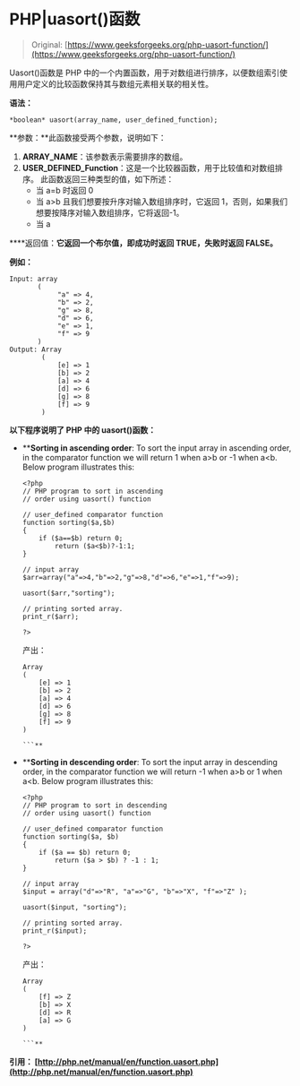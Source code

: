 # PHP|uasort()函数

> Original: [https://www.geeksforgeeks.org/php-uasort-function/](https://www.geeksforgeeks.org/php-uasort-function/)

Uasort()函数是 PHP 中的一个内置函数，用于对数组进行排序，以便数组索引使用用户定义的比较函数保持其与数组元素相关联的相关性。

**语法：**

```
*boolean* uasort(array_name, user_defined_function);

```

**参数：**此函数接受两个参数，说明如下：

1.  **ARRAY_NAME**：该参数表示需要排序的数组。
2.  **USER_DEFINED_Function**：这是一个比较器函数，用于比较值和对数组排序。 此函数返回三种类型的值，如下所述：
    *   当 a=b 时返回 0
    *   当 a>b 且我们想要按升序对输入数组排序时，它返回 1，否则，如果我们想要按降序对输入数组排序，它将返回-1。
    *   当 a

****返回值：**它返回一个布尔值，即成功时返回 TRUE，失败时返回 FALSE。**

**例如：**

```
Input: array
       (
            "a" => 4,
            "b" => 2,
            "g" => 8,
            "d" => 6,
            "e" => 1,
            "f" => 9
       )
Output: Array 
        ( 
            [e] => 1 
            [b] => 2 
            [a] => 4 
            [d] => 6 
            [g] => 8 
            [f] => 9 
        ) 
```

**以下程序说明了 PHP 中的 uasort()函数：**

*   ****Sorting in ascending order**: To sort the input array in ascending order, in the comparator function we will return 1 when a>b or -1 when a<b. Below program illustrates this:

    ```
    <?php
    // PHP program to sort in ascending
    // order using uasort() function

    // user_defined comparator function
    function sorting($a,$b)
    {
        if ($a==$b) return 0;
            return ($a<$b)?-1:1;
    }

    // input array  
    $arr=array("a"=>4,"b"=>2,"g"=>8,"d"=>6,"e"=>1,"f"=>9);

    uasort($arr,"sorting");

    // printing sorted array.
    print_r($arr);

    ?>
    ```

    产出：

    ```
    Array
    (
        [e] => 1
        [b] => 2
        [a] => 4
        [d] => 6
        [g] => 8
        [f] => 9
    )

    ```** 
*   ****Sorting in descending order**: To sort the input array in descending order, in the comparator function we will return -1 when a>b or 1 when a<b. Below program illustrates this:

    ```
    <?php
    // PHP program to sort in descending
    // order using uasort() function

    // user_defined comparator function
    function sorting($a, $b) 
    {
        if ($a == $b) return 0;
            return ($a > $b) ? -1 : 1;
    }

    // input array
    $input = array("d"=>"R", "a"=>"G", "b"=>"X", "f"=>"Z" );

    uasort($input, "sorting");

    // printing sorted array.
    print_r($input);

    ?>
    ```

    产出：

    ```
    Array
    (
        [f] => Z
        [b] => X
        [d] => R
        [a] => G
    )

    ```** 

****引用：**
[http://php.net/manual/en/function.uasort.php](http://php.net/manual/en/function.uasort.php)**